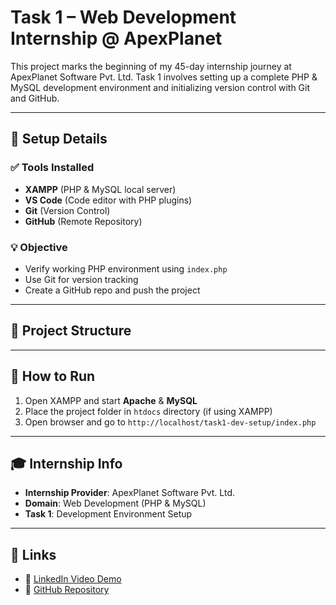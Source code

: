 # Task 1 – Web Development Internship @ ApexPlanet

This project marks the beginning of my 45-day internship journey at ApexPlanet Software Pvt. Ltd. Task 1 involves setting up a complete PHP & MySQL development environment and initializing version control with Git and GitHub.

---

## 🔧 Setup Details

### ✅ Tools Installed
- **XAMPP** (PHP & MySQL local server)
- **VS Code** (Code editor with PHP plugins)
- **Git** (Version Control)
- **GitHub** (Remote Repository)

### 💡 Objective
- Verify working PHP environment using `index.php`
- Use Git for version tracking
- Create a GitHub repo and push the project

---

## 📂 Project Structure


---

## 🚀 How to Run

1. Open XAMPP and start **Apache** & **MySQL**
2. Place the project folder in `htdocs` directory (if using XAMPP)
3. Open browser and go to `http://localhost/task1-dev-setup/index.php`

---

## 🎓 Internship Info

- **Internship Provider**: ApexPlanet Software Pvt. Ltd.
- **Domain**: Web Development (PHP & MySQL)
- **Task 1**: Development Environment Setup

---

## 🔗 Links

- 🔗 [LinkedIn Video Demo](https://linkedin.com/your-video-link-here)
- 🔗 [GitHub Repository](https://github.com/yourusername/task1-dev-setup)
